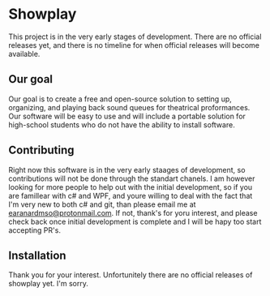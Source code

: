 # Showplay
This project is in the very early stages of development. There are no official releases yet, and there is no timeline for when official releases will become available.

## Our goal
Our goal is to create a free and open-source solution to setting up, organizing, and playing back sound queues for theatrical proformances. Our software will be easy to use and will include a portable solution for high-school students who do not have the ability to install software.

## Contributing
Right now this software is in the very early staages of development, so contributions will not be done through the standart chanels. I am however looking for more people to help out with the initial development, so if you are famillear with c# and WPF, and youre willing to deal with the fact that I'm very new to both c# and git, than please email me at earanardmso@protonmail.com. If not, thank's for yoru interest, and please check back once initial development is complete and I will be hapy too start accepting PR's.

## Installation
Thank you for your interest. Unfortunitely there are no official releases of showplay yet. I'm sorry.